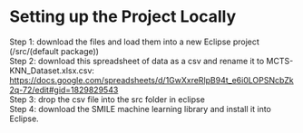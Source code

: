 # Setting up the Project Locally
Step 1: download the files and load them into a new Eclipse project (/src/(default package))  
Step 2: download this spreadsheet of data as a csv and rename it to MCTS-KNN_Dataset.xlsx.csv: https://docs.google.com/spreadsheets/d/1GwXxreRlpB94t_e6i0LOPSNcbZk2q-72/edit#gid=1829829543  
Step 3: drop the csv file into the src folder in eclipse  
Step 4: download the SMILE machine learning library and install it into Eclipse.  
